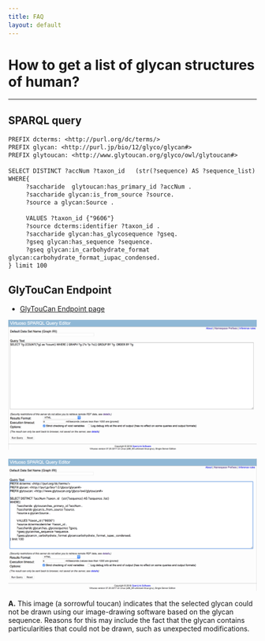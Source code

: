 ```yaml
---
title: FAQ
layout: default
---
```


# How to get a list of glycan structures of human?

---------------

## SPARQL query

```
PREFIX dcterms: <http://purl.org/dc/terms/>
PREFIX glycan: <http://purl.jp/bio/12/glyco/glycan#>
PREFIX glytoucan: <http://www.glytoucan.org/glyco/owl/glytoucan#>

SELECT DISTINCT ?accNum ?taxon_id   (str(?sequence) AS ?sequence_list)
WHERE{
	 ?saccharide  glytoucan:has_primary_id ?accNum .
	 ?saccharide glycan:is_from_source ?source.
	 ?source a glycan:Source .

	 VALUES ?taxon_id {"9606"}
	 ?source dcterms:identifier ?taxon_id .
	 ?saccharide glycan:has_glycosequence ?gseq.
	 ?gseq glycan:has_sequence ?sequence.
	 ?gseq glycan:in_carbohydrate_format glycan:carbohydrate_format_iupac_condensed.
} limit 100
```


## GlyTouCan Endpoint


* [GlyTouCan Endpoint page](https://ts.glytoucan.org/sparql)

![glytoucan endpoint](/images/FAQ/faq-glytoucan-endpoint.png)


![past sparql query](/images/FAQ/faq-past-sparql-query.png)


**A.** This image (a sorrowful toucan) indicates that the selected glycan could not be drawn using
our image-drawing software based on the glycan sequence.  Reasons for this may include the
fact that the glycan contains particularities that could not be drawn, such as unexpected modifications.
<br><br>
